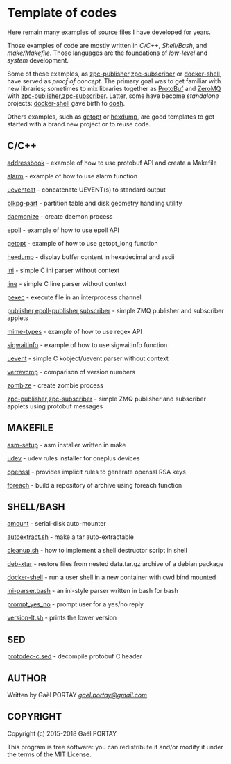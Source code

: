 # Template of codes

Here remain many examples of source files I have developed for years.

Those examples of code are mostly written in *C/C++*, *Shell/Bash*, and
*make/Makefile*. Those languages are the foundations of *low-level* and *system*
development.

Some of these examples, as [zpc-publisher,zpc-subscriber] or [docker-shell],
have served as *proof of concept*. The primary goal was to get familiar with new
libraries; sometimes to mix libraries together as [ProtoBuf] and [ZeroMQ] with
[zpc-publisher,zpc-subscriber]. Latter, some have become *standalone* projects:
[docker-shell] gave birth to [dosh].

Others examples, such as [getopt] or [hexdump], are good templates to get
started with a brand new project or to reuse code.

## C/C++

[addressbook](c++/protobuf/README.md) - example of how to use protobuf API and
create a Makefile

[alarm](c/alarm/README.md) - example of how to use alarm function

[ueventcat](c/netlink/README.md) - concatenate UEVENT(s) to standard output

[blkpg-part](c/ioctl/README.md) - partition table and disk geometry handling
utility

[daemonize](c/daemonize/README.md) - create daemon process

[epoll](c/epoll/README.md) - example of how to use epoll API

[getopt](c/getopt/README.md) - example of how to use getopt\_long function

[hexdump](c/hexdump/README.md) - display buffer content in hexadecimal and
ascii

[ini](c/parser/ini/README.md) - simple C ini parser without context

[line](c/parser/line/README.md) - simple C line parser without context

[pexec](c/pipe/README.md) - execute file in an interprocess channel

[publisher,epoll-publisher,subscriber](c/zmq/README.md) - simple ZMQ publisher
and subscriber applets

[mime-types](c/regex/README.md) - example of how to use regex API

[sigwaitinfo](c/sigwaitinfo/README.md) - example of how to use sigwaitinfo
function

[uevent](c/parser/uevent/README.md) - simple C kobject/uevent parser without
context

[verrevcmp](pkg/version-lt/README.md) - comparison of version numbers

[zombize](c/zombize/README.md) - create zombie process

[zpc-publisher,zpc-subscriber](c/zmq+protobuf/README.md) - simple ZMQ publisher
and subscriber applets using protobuf messages

## MAKEFILE

[asm-setup](android/asm) - asm installer written in make

[udev](android/udev) - udev rules installer for oneplus devices

[openssl](openssl/genkeys/README.md) - provides implicit rules to generate
openssl RSA keys

[foreach](makefile/foreach/README.md) - build a repository of archive using
foreach function

## SHELL/BASH

[amount](shell/amount/README.md) - serial-disk auto-mounter

[autoextract.sh](shell/autoextract/README.md) - make a tar auto-extractable

[cleanup.sh](shell/cleanup/README.md) - how to implement a shell destructor
script in shell

[deb-xtar](shell/deb/README.md) - restore files from nested data.tar.gz archive
of a debian package

[docker-shell](docker/shell/README.md) - run a user shell in a new container
with cwd bind mounted

[ini-parser.bash](bash/ini-parser/README.md) - an ini-style parser written in
bash for bash

[prompt_yes_no](shell/prompt/README.md) - prompt user for a yes/no reply

[version-lt.sh](pkg/version-lt/README.md) - prints the lower version

## SED

[protodec-c.sed](sed/protodec-c/README.md) - decompile protobuf C header

## AUTHOR

Written by Gaël PORTAY *gael.portay@gmail.com*

## COPYRIGHT

Copyright (c) 2015-2018 Gaël PORTAY

This program is free software: you can redistribute it and/or modify it under
the terms of the MIT License.

[docker-shell]: docker/shell/README.md
[getopt]: c/getopt/README.md
[hexdump]: c/hexdump/README.md
[zpc-publisher,zpc-subscriber]: c/zmq+protobuf/README.md
[ZeroMQ]: http://zeromq.org/
[ProtoBuf]: https://developers.google.com/protocol-buffers/
[dosh]: https://github.com/gazoo74/dosh/
